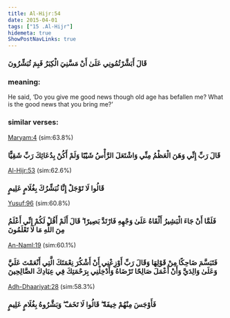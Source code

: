 ```yaml
---
title: Al-Hijr:54
date: 2015-04-01
tags: ["15 .Al-Hijr"]
hidemeta: true 
ShowPostNavLinks: true 
---
```

### قَالَ أَبَشَّرْتُمُونِي عَلَىٰ أَنْ مَسَّنِيَ الْكِبَرُ فَبِمَ تُبَشِّرُونَ
### meaning: 
He said, ‘Do you give me good news though old age has befallen me? What is the good news that you bring me?’
### similar verses: 

[Maryam:4](/19/4) (sim:63.8%)

### قَالَ رَبِّ إِنِّي وَهَنَ الْعَظْمُ مِنِّي وَاشْتَعَلَ الرَّأْسُ شَيْبًا وَلَمْ أَكُنْ بِدُعَائِكَ رَبِّ شَقِيًّا

[Al-Hijr:53](/15/53) (sim:62.6%)

### قَالُوا لَا تَوْجَلْ إِنَّا نُبَشِّرُكَ بِغُلَامٍ عَلِيمٍ

[Yusuf:96](/12/96) (sim:60.8%)

### فَلَمَّا أَنْ جَاءَ الْبَشِيرُ أَلْقَاهُ عَلَىٰ وَجْهِهِ فَارْتَدَّ بَصِيرًا ۖ قَالَ أَلَمْ أَقُلْ لَكُمْ إِنِّي أَعْلَمُ مِنَ اللَّهِ مَا لَا تَعْلَمُونَ

[An-Naml:19](/27/19) (sim:60.1%)

### فَتَبَسَّمَ ضَاحِكًا مِنْ قَوْلِهَا وَقَالَ رَبِّ أَوْزِعْنِي أَنْ أَشْكُرَ نِعْمَتَكَ الَّتِي أَنْعَمْتَ عَلَيَّ وَعَلَىٰ وَالِدَيَّ وَأَنْ أَعْمَلَ صَالِحًا تَرْضَاهُ وَأَدْخِلْنِي بِرَحْمَتِكَ فِي عِبَادِكَ الصَّالِحِينَ

[Adh-Dhaariyat:28](/51/28) (sim:58.3%)

### فَأَوْجَسَ مِنْهُمْ خِيفَةً ۖ قَالُوا لَا تَخَفْ ۖ وَبَشَّرُوهُ بِغُلَامٍ عَلِيمٍ
